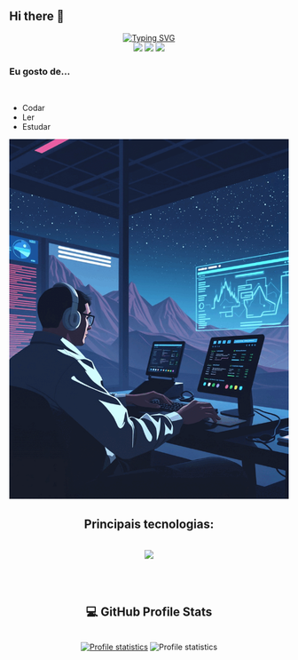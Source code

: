 ## Hi there 👋

<div align="center" style="text-align: center;">
  <a href="https://git.io/typing-svg">
    <img src="https://readme-typing-svg.herokuapp.com/?center=true&vCenter=true&color=ffffff&lines=Olá,%20+me+chamo+Robespierre+Santana;Seja+muito+bem+vindo!+:)" alt="Typing SVG">
  </a>
</div>

<div align="center"> 
  <a href="https://www.instagram.com/_piieresantana1/" target="_blank"><img src="https://img.shields.io/badge/-Instagram-%23E4405F?style=for-the-badge&logo=instagram&logoColor=white" target="_blank"></a>
  <a href = "mailto:opierre197@gmail.com"><img src="https://img.shields.io/badge/-Gmail-%23333?style=for-the-badge&logo=gmail&logoColor=white" target="_blank"></a>
  <a href="https://www.linkedin.com/in/robespierre-santana-silva-72611231/" target="_blank"><img src="https://img.shields.io/badge/-LinkedIn-%230077B5?style=for-the-badge&logo=linkedin&logoColor=white" target="_blank"></a>   
</div>



<div>
  <h3>Eu gosto de...</h3>
  <br>
  <ul>
    <li>Codar</li>
    <li> Ler </li>
    <li> Estudar</li>
  </ul>
</div>

![alt text](programmer.gif)
<br>

<h2 align="center">Principais tecnologias:</h2>
</br>
<div align="center">
  <img src="https://skillicons.dev/icons?i=py,r,mysql,git,github,vscode,visualstudio,ai,latex,anaconda,markdown,powershell,linux,windows&perline=8" />
</div>

<br> </br>

<h2 align="center">💻 GitHub Profile Stats</h3>
</br>
<div align="center"> 
  <a href="https://github.com/pier197">
  <img src="https://github-readme-stats-git-masterrstaa-rickstaa.vercel.app/api/top-langs/?username=pier197&layout=compact&hide_border=true&theme=dracula" alt="Profile statistics" height="180em"><a>
  <img src="https://github-profile-summary-cards.vercel.app/api/cards/stats?username=pier197&layout=compact&hide_border=true&theme=dracula" alt="Profile statistics" height="180em"></a>
</div>
